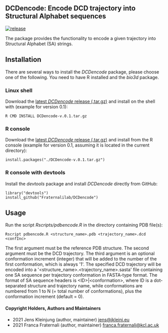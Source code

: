 ## DCDencode: Encode DCD trajectory into Structural Alphabet sequences
[![release](https://img.shields.io/badge/release-v0.4-green?logo=github)](https://github.com/Fraternalilab/DCDencode)

The package provides the functionality to encode a given trajectory
into Structural Alphabet (SA) strings.


## Installation
There are several ways to install the *DCDencode* package, please choose one of the following.
You need to have R installed and the *bio3d* package.

### Linux shell
Download the [latest *DCDencode* release (.tar.gz)](https://github.com/Fraternalilab/DCDencode/releases/latest)
and install on the shell with (example for version 0.1):
```{sh}
R CMD INSTALL DCDencode-v.0.1.tar.gz
```

### R console
Download the [latest *DCDencode* release (.tar.gz)](https://github.com/Fraternalilab/DCDencode/releases/latest) and
install from the R console (example for version 0.1, assuming it is located in the current directory):
```{r}
install.packages("./DCDencode-v.0.1.tar.gz")
```

### R console with devtools
Install the *devtools* package and install *DCDencode* directly from GitHub:
```{r}
library("devtools")
install_github("Fraternalilab/DCDencode")
```


## Usage
Run the script *Rscripts/pdbencode.R* in the directory containing PDB file(s):
```{sh}
Rscript pdbencode.R <structure_name>.pdb <trajectory_name>.dcd <confInc>
```
The first argument must be the reference PDB structure.
The second argument must be the DCD trajectory.
The third argument <confInc> is an optional conformation increment (integer)
that will be added to the number of the first conformation, which is always '1'.
The specified DCD trajectory will be encoded into a
'<structure\_name>.<trajectory\_name>.sasta' file
containing one SA sequence per trajectory conformation in FASTA-type format.
The format of SA sequence headers is \<ID\>|\<conformation\>,
where ID is a dot-separated structure and trajectory name,
while conformations are numbered from 1 to N (= total number of conformations),
plus the conformation increment (default = 0).


#### Copyright Holders, Authors and Maintainers 
- 2021 Jens Kleinjung (author, maintainer) jens@jkleinj.eu
- 2021 Franca Fraternali (author, maintainer) franca.fraternali@kcl.ac.uk

